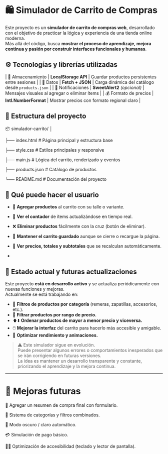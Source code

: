 # 🛍️ Simulador de Carrito de Compras

Este proyecto es un **simulador de carrito de compras web**, desarrollado con el objetivo de practicar la lógica y experiencia de una tienda online moderna.  
Más allá del código, busca **mostrar el proceso de aprendizaje, mejora continua y pasión por construir interfaces funcionales y humanas**.


## ⚙️ Tecnologías y librerías utilizadas
| 💾 Almacenamiento | **LocalStorage API** | Guardar productos persistentes entre sesiones |
| 🧩 Datos | **Fetch + JSON** | Carga dinámica del catálogo desde `products.json` |
| 🔔 Notificaciones | **SweetAlert2** *(opcional)* | Mensajes visuales al agregar o eliminar ítems |
| 💰 Formato de precios | **Intl.NumberFormat** | Mostrar precios con formato regional claro |


## 🧱 Estructura del proyecto
📦 simulador-carrito/
│

├── index.html # Página principal y estructura base

├── style.css # Estilos principales y responsive

├── main.js # Lógica del carrito, renderizado y eventos

├── products.json # Catálogo de productos

└── README.md # Documentación del proyecto


## 🧠 Qué puede hacer el usuario

- 🛒 **Agregar productos** al carrito con su talle o variante.  
- 🔢 **Ver el contador** de ítems actualizándose en tiempo real.  
- ❌ **Eliminar productos** fácilmente con la cruz (botón de eliminar).  
- 💾 **Mantener el carrito guardado** aunque se cierre o recargue la página.  
- 🧮 **Ver precios, totales y subtotales** que se recalculan automáticamente.  

-
## 🔄 Estado actual y futuras actualizaciones
Este proyecto **está en desarrollo activo** y se actualiza periódicamente con nuevas funciones y mejoras.  
Actualmente se está trabajando en:

- 🧭 **Filtros de productos por categoría** (remeras, zapatillas, accesorios, etc.).  
- 💸 **Filtrar productos por rango de precio.**  
- ⬆️⬇️ **Ordenar productos de mayor a menor precio y viceversa.**  
- 🖱️ **Mejorar la interfaz** del carrito para hacerlo más accesible y amigable.  
- 🔁 **Optimizar rendimiento y animaciones.**

> ⚠️ Este simulador sigue en evolución.  
> Puede presentar algunos errores o comportamientos inesperados que se irán corrigiendo en futuras versiones.  
> La idea es mantener un desarrollo transparente y constante, priorizando el aprendizaje y la mejora continua.

---

# 🚀 Mejoras futuras

🧾 Agregar un resumen de compra final con formulario.

🧩 Sistema de categorías y filtros combinados.

🌙 Modo oscuro / claro automático.

💳 Simulación de pago básico.

🧑‍🦯 Optimización de accesibilidad (teclado y lector de pantalla).
